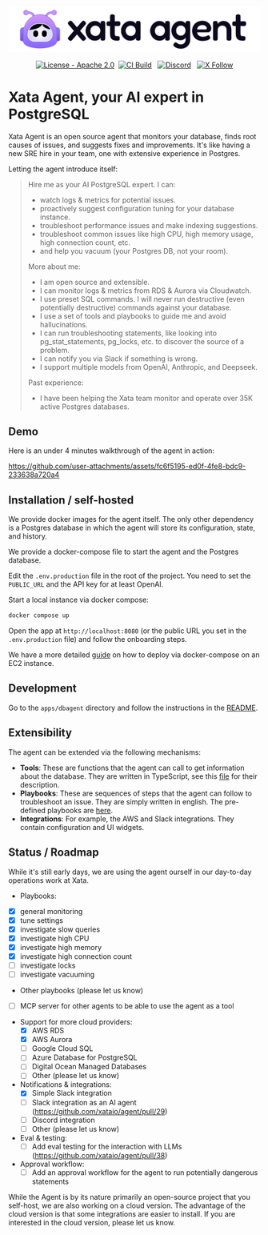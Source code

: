 <div align="center">
  <img src="brand-kit/banner/xata-agent-banner-github@2x.png" alt="xata agent logo" />
</div>

<p align="center">
  <a href="https://github.com/xataio/agent/blob/main/LICENSE"><img src="https://img.shields.io/badge/License-Apache_2.0-green" alt="License - Apache 2.0"></a>&nbsp;
  <a href="https://github.com/xataio/agent/actions?query=branch%3Amain"><img src="https://github.com/xataio/agent/actions/workflows/ci.yml/badge.svg" alt="CI Build"></a> &nbsp;
  <a href="https://xata.io/discord"><img src="https://img.shields.io/discord/996791218879086662?label=Discord" alt="Discord"></a> &nbsp;
  <a href="https://twitter.com/xata"><img src="https://img.shields.io/twitter/follow/xata?style=flat" alt="X Follow" /> </a>
</p>

# Xata Agent, your AI expert in PostgreSQL

Xata Agent is an open source agent that monitors your database, finds root causes of issues, and suggests fixes and improvements. It's like having a new SRE hire in your team, one with extensive experience in Postgres.

Letting the agent introduce itself:

> Hire me as your AI PostgreSQL expert. I can:
>
> - watch logs & metrics for potential issues.
> - proactively suggest configuration tuning for your database instance.
> - troubleshoot performance issues and make indexing suggestions.
> - troubleshoot common issues like high CPU, high memory usage, high connection count, etc.
> - and help you vacuum (your Postgres DB, not your room).
>
> More about me:
>
> - I am open source and extensible.
> - I can monitor logs & metrics from RDS & Aurora via Cloudwatch.
> - I use preset SQL commands. I will never run destructive (even potentially destructive) commands against your database.
> - I use a set of tools and playbooks to guide me and avoid hallucinations.
> - I can run troubleshooting statements, like looking into pg_stat_statements, pg_locks, etc. to discover the source of a problem.
> - I can notify you via Slack if something is wrong.
> - I support multiple models from OpenAI, Anthropic, and Deepseek.
>
> Past experience:
>
> - I have been helping the Xata team monitor and operate over 35K active Postgres databases.

## Demo

Here is an under 4 minutes walkthrough of the agent in action:

https://github.com/user-attachments/assets/fc6f5195-ed0f-4fe8-bdc9-233638a720a4

## Installation / self-hosted

We provide docker images for the agent itself. The only other dependency is a Postgres database in which the agent will store its configuration, state, and history.

We provide a docker-compose file to start the agent and the Postgres database.

Edit the `.env.production` file in the root of the project. You need to set the `PUBLIC_URL` and the API key for at least OpenAI.

Start a local instance via docker compose:

```bash
docker compose up
```

Open the app at `http://localhost:8080` (or the public URL you set in the `.env.production` file) and follow the onboarding steps.

We have a more detailed [guide](https://github.com/xataio/agent/wiki/Xata-Agent-%E2%80%90-Deploy-on-EC2) on how to deploy via docker-compose on an EC2 instance.

## Development

Go to the `apps/dbagent` directory and follow the instructions in the [README](./apps/dbagent/README.md).

## Extensibility

The agent can be extended via the following mechanisms:

- **Tools**: These are functions that the agent can call to get information about the database. They are written in TypeScript, see this [file](https://github.com/xataio/agent/blob/main/apps/dbagent/src/lib/ai/aidba.ts#L50) for their description.
- **Playbooks**: These are sequences of steps that the agent can follow to troubleshoot an issue. They are simply written in english. The pre-defined playbooks are [here](https://github.com/xataio/agent/blob/main/apps/dbagent/src/lib/tools/playbooks.ts).
- **Integrations**: For example, the AWS and Slack integrations. They contain configuration and UI widgets.

## Status / Roadmap

While it's still early days, we are using the agent ourself in our day-to-day operations work at Xata.

- Playbooks:
- [x] general monitoring
- [x] tune settings
- [x] investigate slow queries
- [x] investigate high CPU
- [x] investigate high memory
- [x] investigate high connection count
- [ ] investigate locks
- [ ] investigate vacuuming
- Other playbooks (please let us know)
- [ ] MCP server for other agents to be able to use the agent as a tool
- Support for more cloud providers:
  - [x] AWS RDS
  - [x] AWS Aurora
  - [ ] Google Cloud SQL
  - [ ] Azure Database for PostgreSQL
  - [ ] Digital Ocean Managed Databases
  - [ ] Other (please let us know)
- Notifications & integrations:
  - [x] Simple Slack integration
  - [ ] Slack integration as an AI agent (https://github.com/xataio/agent/pull/29)
  - [ ] Discord integration
  - [ ] Other (please let us know)
- Eval & testing:
  - [ ] Add eval testing for the interaction with LLMs (https://github.com/xataio/agent/pull/38)
- Approval workflow:
  - [ ] Add an approval workflow for the agent to run potentially dangerous statements

While the Agent is by its nature primarily an open-source project that you self-host, we are also working on a cloud version. The advantage of the cloud version is that some integrations are easier to install. If you are interested in the cloud version, please let us know.

